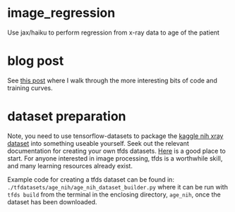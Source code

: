# image_regression
Use jax/haiku to perform regression from x-ray data to age of the patient

# blog post
See [this post](https://kjabon.github.io/blog/2023/ImageRegressionJax/) where I walk through the more interesting bits of code and training curves.

# dataset preparation
Note, you need to use tensorflow-datasets to package the [kaggle nih xray dataset](https://www.kaggle.com/datasets/nih-chest-xrays/data) into something useable yourself.
Seek out the relevant documentation for creating your own tfds datasets.
[Here](https://www.tensorflow.org/datasets/add_dataset) is a good place to start.
For anyone interested in image processing, tfds is a worthwhile skill, and many learning resources already exist.

Example code for creating a tfds dataset can be found in:
``./tfdatasets/age_nih/age_nih_dataset_builder.py``
where it can be run with ``tfds build`` from the terminal in the enclosing directory, ``age_nih``, once the dataset has been downloaded.

